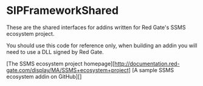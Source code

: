SIPFrameworkShared
==================
These are the shared interfaces for addins written for Red Gate's SSMS ecosystem project. 

You should use this code for reference only, when building an addin you will need to use a DLL signed by Red Gate.

[The SSMS ecosystem project homepage][http://documentation.red-gate.com/display/MA/SSMS+ecosystem+project]
[A sample SSMS ecosystem addin on GitHub][]